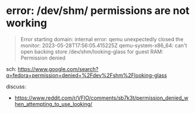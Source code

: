 # error: /dev/shm/ permissions are not working
>Error starting domain: internal error: qemu unexpectedly closed the monitor: 2023-05-28T17:56:05.415225Z qemu-system-x86_64: can't open backing store /dev/shm/looking-glass for guest RAM: Permission denied

sch: https://www.google.com/search?q=fedora+permission+denied+%2Fdev%2Fshm%2Flooking-glass

discuss:
- https://www.reddit.com/r/VFIO/comments/sb7k3t/permission_denied_when_attempting_to_use_looking/
